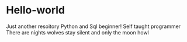 # Hello-world
Just another resoitory
Python and Sql beginner!
Self taught programmer
There are nights wolves stay silent and only the moon howl
